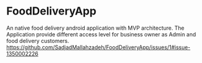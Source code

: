 # FoodDeliveryApp
An native food delivery android application with MVP architecture. The Application provide different access level for business owner as Admin and food delivery customers.
https://github.com/SadjadMallahzadeh/FoodDeliveryApp/issues/1#issue-1350002226
